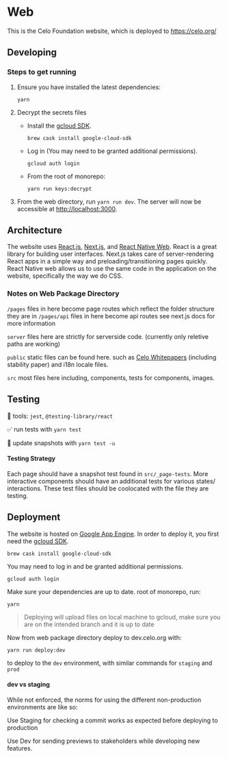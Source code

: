 # Web

This is the Celo Foundation website, which is deployed to https://celo.org/

## Developing

### Steps to get running

1. Ensure you have installed the latest dependencies:

    `yarn`

2. Decrypt the secrets files

   * Install the [gcloud SDK](https://cloud.google.com/sdk/gcloud/).

      `brew cask install google-cloud-sdk`

   * Log in (You may need to be granted additional permissions).

      `gcloud auth login`

    * From the root of monorepo:

      `yarn run keys:decrypt`  

3. From the web directory, run `yarn run dev`.  The server will now be accessible at [http://localhost:3000](http://localhost:3000).

## Architecture

The website uses [React.js](https://reactjs.org/), [Next.js](https://nextjs.org/), and [React Native Web](https://github.com/necolas/react-native-web). React is a great library for building user interfaces. Next.js takes care of server-rendering React apps in a simple way and preloading/transitioning pages quickly. React Native web allows us to use the same code in the application on the website, specifically the way we do CSS.

### Notes on Web Package Directory

`/pages` files in here become page routes which reflect the folder structure they are in
`/pages/api` files in here become api routes see next.js docs for more information 

`server` files here are strictly for serverside code. (currently only reletive paths are working)

`public` static files can be found here. such as [Celo Whitepapers](https://github.com/celo-org/celo-monorepo/tree/master/packages/web/public/papers) (including stability paper) and i18n locale files. 

`src` most files here including, components, tests for components, images. 

## Testing

🧰 tools: `jest`, `@testing-library/react`

✅ run tests with `yarn test`

📸 update snapshots with `yarn test -u`

#### Testing Strategy

Each page should have a snapshot test found in `src/_page-tests`. More interactive components should have an additional tests for various states/ interactions. These test files should be coolocated with the file they are testing. 

## Deployment

The website is hosted on [Google App Engine](https://cloud.google.com/appengine/). In order to deploy it, you first need the [gcloud SDK](https://cloud.google.com/sdk/gcloud/).

`brew cask install google-cloud-sdk`

You may need to log in and be granted additional permissions.

`gcloud auth login`

 Make sure your dependencies are up to date. root of monorepo, run:

`yarn`

> Deploying will upload files on local machine to gcloud, make sure you are on the intended branch and it is up to date

Now from web package directory deploy to dev.celo.org with: 

`yarn run deploy:dev`

to deploy to the `dev` environment, with similar commands for `staging` and `prod`


#### dev vs staging

While not enforced, the norms for using the different non-production environments are like so: 

Use Staging for checking a commit works as expected before deploying to production 

Use Dev for sending previews to stakeholders while developing new features. 

